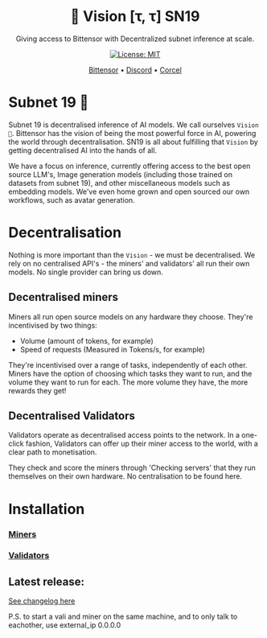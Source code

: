 <div align="center">

# **👀 Vision [τ, τ] SN19**
Giving access to Bittensor with Decentralized subnet inference at scale.

[![License: MIT](https://img.shields.io/badge/License-MIT-yellow.svg)](https://opensource.org/licenses/MIT)

[Bittensor](https://bittensor.com/whitepaper)  •  [Discord](https://discord.gg/dR865yTPaZ) • [Corcel](https://app.corcel.io/studio)
</div>


# Subnet 19 👀
Subnet 19 is decentralised inference of AI models. We call ourselves `Vision 👀`. Bittensor has the vision of being the most powerful force in AI, powering the world through decentralisation. SN19 is all about fulfilling that `Vision` by getting decentralised AI into the hands of all.

We have a focus on inference, currently offering access to the best open source LLM's, Image generation models (including those trained on datasets from subnet 19), and other miscellaneous models such as embedding models. We've even home grown and open sourced our own workflows, such as avatar generation.

# Decentralisation
Nothing is more important than the `Vision` - we must be decentralised. We rely on no centralised API's - the miners' and validators' all run their own models. No single provider can bring us down.

## Decentralised miners
Miners all run open source models on any hardware they choose. They're incentivised by two things:
- Volume (amount of tokens, for example)
- Speed of requests (Measured in Tokens/s, for example)

They're incentivised over a range of tasks, independently of each other. Miners have the option of choosing which tasks they want to run, and the volume they want to run for each. The more volume they have, the more rewards they get!

## Decentralised Validators
Validators operate as decentralised access points to the network. In a one-click fashion, Validators can offer up their miner access to the world, with a clear path to monetisation. 

They check and score the miners through 'Checking servers' that they run themselves on their own hardware. No centralisation to be found here.



# Installation
### [Miners](docs/mining.md)

### [Validators](docs/validating.md)

## Latest release:
[See changelog here](changelog.md)


P.S. to start a vali and miner on the same machine, and to only talk to eachother, use external_ip 0.0.0.0